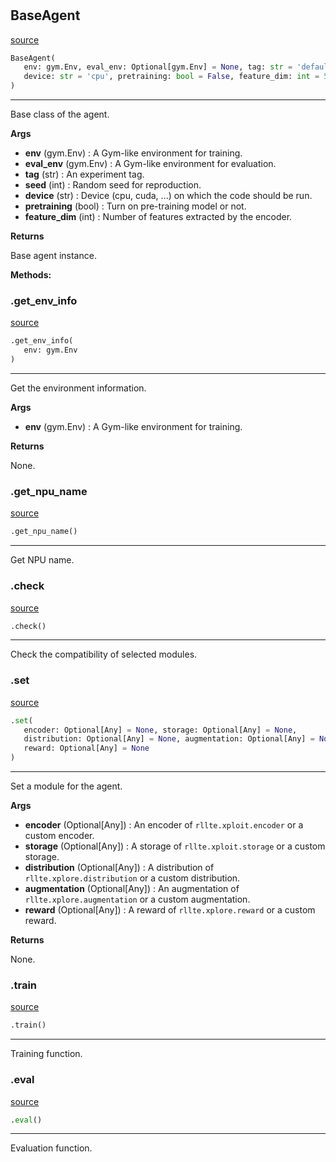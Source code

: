 #


## BaseAgent
[source](https://github.com/RLE-Foundation/rllte/blob/main/rllte/common/base_agent.py/#L53)
```python 
BaseAgent(
   env: gym.Env, eval_env: Optional[gym.Env] = None, tag: str = 'default', seed: int = 1,
   device: str = 'cpu', pretraining: bool = False, feature_dim: int = 512
)
```


---
Base class of the agent.


**Args**

* **env** (gym.Env) : A Gym-like environment for training.
* **eval_env** (gym.Env) : A Gym-like environment for evaluation.
* **tag** (str) : An experiment tag.
* **seed** (int) : Random seed for reproduction.
* **device** (str) : Device (cpu, cuda, ...) on which the code should be run.
* **pretraining** (bool) : Turn on pre-training model or not.
* **feature_dim** (int) : Number of features extracted by the encoder.


**Returns**

Base agent instance.


**Methods:**


### .get_env_info
[source](https://github.com/RLE-Foundation/rllte/blob/main/rllte/common/base_agent.py/#L133)
```python
.get_env_info(
   env: gym.Env
)
```

---
Get the environment information.


**Args**

* **env** (gym.Env) : A Gym-like environment for training.


**Returns**

None.

### .get_npu_name
[source](https://github.com/RLE-Foundation/rllte/blob/main/rllte/common/base_agent.py/#L167)
```python
.get_npu_name()
```

---
Get NPU name.

### .check
[source](https://github.com/RLE-Foundation/rllte/blob/main/rllte/common/base_agent.py/#L180)
```python
.check()
```

---
Check the compatibility of selected modules.

### .set
[source](https://github.com/RLE-Foundation/rllte/blob/main/rllte/common/base_agent.py/#L207)
```python
.set(
   encoder: Optional[Any] = None, storage: Optional[Any] = None,
   distribution: Optional[Any] = None, augmentation: Optional[Any] = None,
   reward: Optional[Any] = None
)
```

---
Set a module for the agent.


**Args**

* **encoder** (Optional[Any]) : An encoder of `rllte.xploit.encoder` or a custom encoder.
* **storage** (Optional[Any]) : A storage of `rllte.xploit.storage` or a custom storage.
* **distribution** (Optional[Any]) : A distribution of `rllte.xplore.distribution` or a custom distribution.
* **augmentation** (Optional[Any]) : An augmentation of `rllte.xplore.augmentation` or a custom augmentation.
* **reward** (Optional[Any]) : A reward of `rllte.xplore.reward` or a custom reward.


**Returns**

None.

### .train
[source](https://github.com/RLE-Foundation/rllte/blob/main/rllte/common/base_agent.py/#L248)
```python
.train()
```

---
Training function.

### .eval
[source](https://github.com/RLE-Foundation/rllte/blob/main/rllte/common/base_agent.py/#L252)
```python
.eval()
```

---
Evaluation function.
